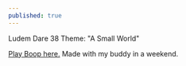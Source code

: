 ```yaml
---
published: true
---
```

Ludem Dare 38 Theme: "A Small World"

[Play Boop here.]({{site.baseurl}}/boop}) Made with my buddy in a weekend.

